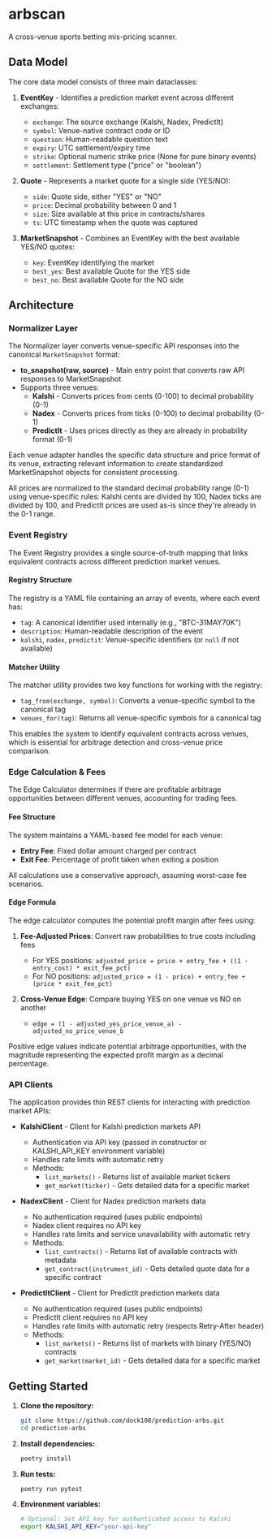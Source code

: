 # arbscan

A cross-venue sports betting mis-pricing scanner.

## Data Model

The core data model consists of three main dataclasses:

1. **EventKey** - Identifies a prediction market event across different exchanges:
   - `exchange`: The source exchange (Kalshi, Nadex, PredictIt)
   - `symbol`: Venue-native contract code or ID
   - `question`: Human-readable question text
   - `expiry`: UTC settlement/expiry time
   - `strike`: Optional numeric strike price (None for pure binary events)
   - `settlement`: Settlement type ("price" or "boolean")

2. **Quote** - Represents a market quote for a single side (YES/NO):
   - `side`: Quote side, either "YES" or "NO"
   - `price`: Decimal probability between 0 and 1
   - `size`: Size available at this price in contracts/shares
   - `ts`: UTC timestamp when the quote was captured

3. **MarketSnapshot** - Combines an EventKey with the best available YES/NO quotes:
   - `key`: EventKey identifying the market
   - `best_yes`: Best available Quote for the YES side
   - `best_no`: Best available Quote for the NO side

## Architecture

### Normalizer Layer

The Normalizer layer converts venue-specific API responses into the canonical `MarketSnapshot` format:

- **to_snapshot(raw, source)** - Main entry point that converts raw API responses to MarketSnapshot
- Supports three venues:
  - **Kalshi** - Converts prices from cents (0-100) to decimal probability (0-1)
  - **Nadex** - Converts prices from ticks (0-100) to decimal probability (0-1)
  - **PredictIt** - Uses prices directly as they are already in probability format (0-1)

Each venue adapter handles the specific data structure and price format of its venue, extracting relevant information to create standardized MarketSnapshot objects for consistent processing.

All prices are normalized to the standard decimal probability range (0-1) using venue-specific rules: Kalshi cents are divided by 100, Nadex ticks are divided by 100, and PredictIt prices are used as-is since they're already in the 0-1 range.

### Event Registry

The Event Registry provides a single source-of-truth mapping that links equivalent contracts across different prediction market venues.

#### Registry Structure

The registry is a YAML file containing an array of events, where each event has:
- `tag`: A canonical identifier used internally (e.g., "BTC-31MAY70K")
- `description`: Human-readable description of the event
- `kalshi`, `nadex`, `predictit`: Venue-specific identifiers (or `null` if not available)

#### Matcher Utility

The matcher utility provides two key functions for working with the registry:

- `tag_from(exchange, symbol)`: Converts a venue-specific symbol to the canonical tag
- `venues_for(tag)`: Returns all venue-specific symbols for a canonical tag

This enables the system to identify equivalent contracts across venues, which is essential for arbitrage detection and cross-venue price comparison.

### Edge Calculation & Fees

The Edge Calculator determines if there are profitable arbitrage opportunities between different venues, accounting for trading fees.

#### Fee Structure

The system maintains a YAML-based fee model for each venue:
- **Entry Fee**: Fixed dollar amount charged per contract
- **Exit Fee**: Percentage of profit taken when exiting a position

All calculations use a conservative approach, assuming worst-case fee scenarios.

#### Edge Formula

The edge calculator computes the potential profit margin after fees using:

1. **Fee-Adjusted Prices**: Convert raw probabilities to true costs including fees
   - For YES positions: `adjusted_price = price + entry_fee + ((1 - entry_cost) * exit_fee_pct)`
   - For NO positions: `adjusted_price = (1 - price) + entry_fee + (price * exit_fee_pct)`

2. **Cross-Venue Edge**: Compare buying YES on one venue vs NO on another
   - `edge = (1 - adjusted_yes_price_venue_a) - adjusted_no_price_venue_b`

Positive edge values indicate potential arbitrage opportunities, with the magnitude representing the expected profit margin as a decimal percentage.

### API Clients

The application provides thin REST clients for interacting with prediction market APIs:

- **KalshiClient** - Client for Kalshi prediction markets API
  - Authentication via API key (passed in constructor or KALSHI_API_KEY environment variable)
  - Handles rate limits with automatic retry
  - Methods:
    - `list_markets()` - Returns list of available market tickers
    - `get_market(ticker)` - Gets detailed data for a specific market

- **NadexClient** - Client for Nadex prediction markets data
  - No authentication required (uses public endpoints)
  - Nadex client requires no API key
  - Handles rate limits and service unavailability with automatic retry
  - Methods:
    - `list_contracts()` - Returns list of available contracts with metadata
    - `get_contract(instrument_id)` - Gets detailed quote data for a specific contract

- **PredictItClient** - Client for PredictIt prediction markets data
  - No authentication required (uses public endpoints)
  - PredictIt client requires no API key
  - Handles rate limits with automatic retry (respects Retry-After header)
  - Methods:
    - `list_markets()` - Returns list of markets with binary (YES/NO) contracts
    - `get_market(market_id)` - Gets detailed data for a specific market

## Getting Started

1.  **Clone the repository:**
    ```bash
    git clone https://github.com/dock108/prediction-arbs.git
    cd prediction-arbs
    ```

2.  **Install dependencies:**
    ```bash
    poetry install
    ```

3.  **Run tests:**
    ```bash
    poetry run pytest
    ```

4.  **Environment variables:**
    ```bash
    # Optional: Set API key for authenticated access to Kalshi
    export KALSHI_API_KEY="your-api-key"
    ```
